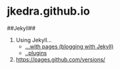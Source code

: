 jkedra.github.io
================

##Jekyll##

1. Using Jekyll...
    - [...with pages (blogging with Jekyll)](https://help.github.com/articles/using-jekyll-with-pages/)
    - [..plugins](https://help.github.com/articles/using-jekyll-plugins-with-github-pages/)
3. https://pages.github.com/versions/
